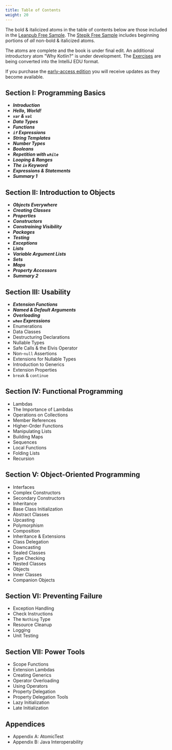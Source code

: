 ```yaml
---
title: Table of Contents
weight: 20
---
```


The bold & italicized atoms in the table of contents below are those included
in the [Leanpub Free Sample](https://leanpub.com/AtomicKotlin). The [Stepik
Free Sample](https://stepik.org/course/19590) includes beginning portions of
*all* non-bold & italicized atoms.

The atoms are complete and the book is under final edit. An additional
introductory atom "Why Kotlin?" is under development. The
[Exercises](https://www.atomickotlin.com/exercises/) are being converted into
the IntelliJ EDU format.

If you purchase the
[early-access edition](https://www.atomickotlin.com/earlyaccess/) you will
receive updates as they become available.

##  Section I: Programming Basics
-   ***Introduction***
-   ***Hello, World!***
-   ***`var` & `val`***
-   ***Data Types***
-   ***Functions***
-   ***`if` Expressions***
-   ***String Templates***
-   ***Number Types***
-   ***Booleans***
-   ***Repetition with `while`***
-   ***Looping & Ranges***
-   ***The `in` Keyword***
-   ***Expressions & Statements***
-   ***Summary 1***
##  Section II: Introduction to Objects
-   ***Objects Everywhere***
-   ***Creating Classes***
-   ***Properties***
-   ***Constructors***
-   ***Constraining Visibility***
-   ***Packages***
-   ***Testing***
-   ***Exceptions***
-   ***Lists***
-   ***Variable Argument Lists***
-   ***Sets***
-   ***Maps***
-   ***Property Accessors***
-   ***Summary 2***
##  Section III: Usability
-   ***Extension Functions***
-   ***Named & Default Arguments***
-   ***Overloading***
-   ***`when` Expressions***
-   Enumerations
-   Data Classes
-   Destructuring Declarations
-   Nullable Types
-   Safe Calls & the Elvis Operator
-   Non-`null` Assertions
-   Extensions for Nullable Types
-   Introduction to Generics
-   Extension Properties
-   `break` & `continue`
##  Section IV: Functional Programming
-   Lambdas
-   The Importance of Lambdas
-   Operations on Collections
-   Member References
-   Higher-Order Functions
-   Manipulating Lists
-   Building Maps
-   Sequences
-   Local Functions
-   Folding Lists
-   Recursion
##  Section V: Object-Oriented Programming
-   Interfaces
-   Complex Constructors
-   Secondary Constructors
-   Inheritance
-   Base Class Initialization
-   Abstract Classes
-   Upcasting
-   Polymorphism
-   Composition
-   Inheritance & Extensions
-   Class Delegation
-   Downcasting
-   Sealed Classes
-   Type Checking
-   Nested Classes
-   Objects
-   Inner Classes
-   Companion Objects
##  Section VI: Preventing Failure
-   Exception Handling
-   Check Instructions
-   The `Nothing` Type
-   Resource Cleanup
-   Logging
-   Unit Testing
##  Section VII: Power Tools
-   Scope Functions
-   Extension Lambdas
-   Creating Generics
-   Operator Overloading
-   Using Operators
-   Property Delegation
-   Property Delegation Tools
-   Lazy Initialization
-   Late Initialization
##  Appendices
-   Appendix A: AtomicTest
-   Appendix B: Java Interoperability

